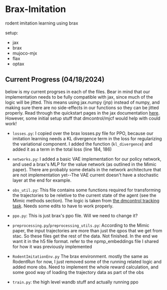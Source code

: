 # Brax-Imitation
rodent imitation learning using brax

setup:
- jax
- brax
- mujoco-mjx
- flax
- optax
  
## Current Progress (04/18/2024)
below is my current progrses in each of the files. Bear in mind that our implementation needs to be fully compatible with jax, since much of the logic will be jitted. This means using jax.numpy (jnp) instead of numpy, and making sure there are no side-effects in our functions so they can be jitted properly. Read through the quickstart pages in the jax documentation [here](https://jax.readthedocs.io/en/latest/notebooks/quickstart.html). However, some initial setup stuff that dmcontrol/mjcf would help with could work!

- `losses.py`: I copied over the brax losses.py file for PPO, because our imitation learning needs a KL divergence term in the loss for regularizing the variational component. I added the function (`kl_divergence`) and added it as a term in the total loss (line 184, 186)

- `networks.py`: I added a basic VAE implementation for our policy network, and used a brax's MLP for the value network (as outlined in the Mimic paper). There are probably some details in the network architecture that are not implementation yet--The VAE current doesn't have a stochastic layer at the end for example.

- `obs_util.py`:  This file contains some functions required for transforming the trajectories to be reletive to the current state of the agent (see the Mimic methods section). The logic is taken from [the dmcontrol tracking task](
https://github.com/google-deepmind/dm_control/blob/7a6a5309e3ef79a720081d6d90958a2fb78fd3fe/dm_control/locomotion/tasks/reference_pose/tracking.py#L604). Needs some edits to have to work properly.

- `ppo.py`: This is just brax's ppo file. Will we need to change it?

- `preprocessing.py`/`preprocessing_utils.py`: According to the Mimic paper, the input trajectories are more than just the qpos that we get from stac. So these files get the rest of the data. Not finished. In the end we want it in the h5 file format. refer to the npmp_embeddings file I shared for how it was previously implemented

- `RodentImitationEnv.py` The brax environment. mostly the same as RodentRun for now, I just removed some of the running related logic and added more obs. Need to implement the whole reward calculation, and some good way of loading the trajectory data as part of the obs

- `train.py`: the high level wandb stuff and actually running ppo


